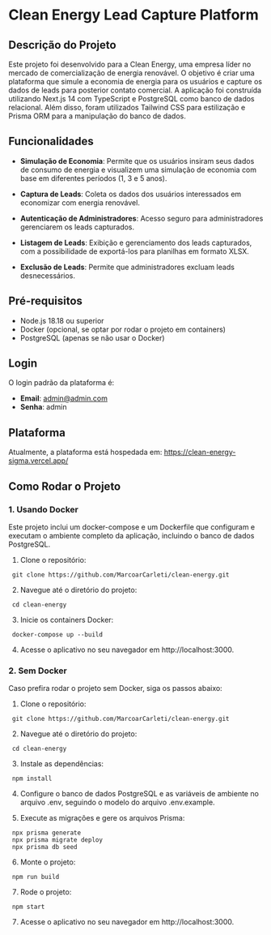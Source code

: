 # Clean Energy Lead Capture Platform
## Descrição do Projeto

Este projeto foi desenvolvido para a Clean Energy, uma empresa líder no mercado de comercialização de energia
renovável. O objetivo é criar uma plataforma que simule a economia de energia para os usuários e capture os dados de
leads para posterior contato comercial. A aplicação foi construída utilizando Next.js 14 com TypeScript e PostgreSQL
como banco de dados relacional. Além disso, foram utilizados Tailwind CSS para estilização e Prisma ORM para a
manipulação do banco de dados.
## Funcionalidades

- **Simulação de Economia**: Permite que os usuários insiram seus dados de consumo de energia e visualizem uma
simulação de economia com base em diferentes períodos (1, 3 e 5 anos).

- **Captura de Leads**: Coleta os dados dos usuários interessados em economizar com energia renovável.
  
- **Autenticação de Administradores**: Acesso seguro para administradores gerenciarem os leads capturados.
  
- **Listagem de Leads**: Exibição e gerenciamento dos leads capturados, com a possibilidade de exportá-los para
planilhas em formato XLSX.

- **Exclusão de Leads**: Permite que administradores excluam leads desnecessários.

## Pré-requisitos
- Node.js 18.18 ou superior
- Docker (opcional, se optar por rodar o projeto em containers)
- PostgreSQL (apenas se não usar o Docker)

## Login

O login padrão da plataforma é:
- **Email**: admin@admin.com
- **Senha**: admin

## Plataforma
Atualmente, a plataforma está hospedada em: https://clean-energy-sigma.vercel.app/
  
## Como Rodar o Projeto

### 1. Usando Docker

Este projeto inclui um docker-compose e um Dockerfile que configuram e executam o ambiente completo da aplicação,
incluindo o banco de dados PostgreSQL.

1. Clone o repositório:
```
 git clone https://github.com/MarcoarCarleti/clean-energy.git
 ```

2. Navegue até o diretório do projeto:
```
 cd clean-energy
```

3. Inicie os containers Docker:
```
 docker-compose up --build
```

4. Acesse o aplicativo no seu navegador em http://localhost:3000.
   
### 2. Sem Docker

Caso prefira rodar o projeto sem Docker, siga os passos abaixo:
1. Clone o repositório:
```
 git clone https://github.com/MarcoarCarleti/clean-energy.git
```

2. Navegue até o diretório do projeto:
```
 cd clean-energy
```

3. Instale as dependências:
```
 npm install
```

4. Configure o banco de dados PostgreSQL e as variáveis de ambiente no arquivo .env, seguindo o modelo do arquivo .env.example.
   
5. Execute as migrações e gere os arquivos Prisma:
```
 npx prisma generate
 npx prisma migrate deploy
 npx prisma db seed
```

6. Monte o projeto:
```
 npm run build
```

7. Rode o projeto:
```
 npm start
```

7. Acesse o aplicativo no seu navegador em http://localhost:3000.


